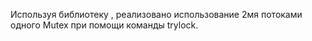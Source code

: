Используя библиотеку <pthread>, реализовано использование 2мя потоками одного Mutex при помощи команды trylock.